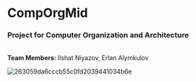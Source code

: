 # CompOrgMid
<h3>Project for Computer Organization and Architecture</h3><br>
<strong>Team Members:</strong> Ilshat Niyazov, Erlan Alymkulov<br>

![263059da6cccb55c0fd2039441034b6e](https://user-images.githubusercontent.com/39675003/112135581-2000b680-8bf8-11eb-97e9-4210a48559e5.png)
